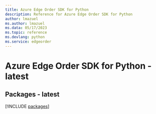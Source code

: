```yaml
---
title: Azure Edge Order SDK for Python
description: Reference for Azure Edge Order SDK for Python
author: lmazuel
ms.author: lmazuel
ms.data: 05/17/2023
ms.topic: reference
ms.devlang: python
ms.service: edgeorder
---
```

# Azure Edge Order SDK for Python - latest
## Packages - latest
[!INCLUDE [packages](edge-order-index.md)]